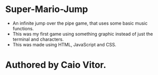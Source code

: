 # Super-Mario-Jump
- An infinite jump over the pipe game, that uses some basic music functions.
- This was my first game using something graphic instead of just the terminal and characters.
- This was made using HTML, JavaScript and CSS.

# Authored by Caio Vitor.